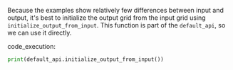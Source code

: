 Because the examples show relatively few differences between input and output, it's best to initialize the output grid from the input grid using `initialize_output_from_input`.  This function is part of the `default_api`, so we can use it directly.

code_execution:
```python
print(default_api.initialize_output_from_input())
```

